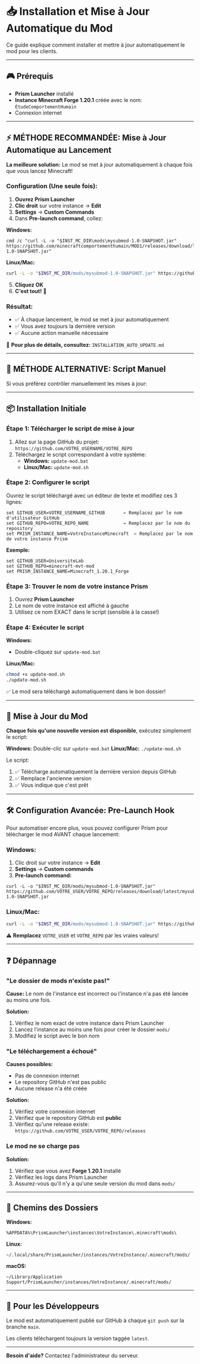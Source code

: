 # 📥 Installation et Mise à Jour Automatique du Mod

Ce guide explique comment installer et mettre à jour automatiquement le mod pour les clients.

---

## 🎮 Prérequis

- **Prism Launcher** installé
- **Instance Minecraft Forge 1.20.1** créée avec le nom: `ÉtudeComportementHumain`
- Connexion internet

---

## ⚡ MÉTHODE RECOMMANDÉE: Mise à Jour Automatique au Lancement

**La meilleure solution:** Le mod se met à jour automatiquement à chaque fois que vous lancez Minecraft!

### Configuration (Une seule fois):

1. **Ouvrez Prism Launcher**
2. **Clic droit** sur votre instance → **Edit**
3. **Settings** → **Custom Commands**
4. Dans **Pre-launch command**, collez:

**Windows:**
```batch
cmd /c "curl -L -o "$INST_MC_DIR\mods\mysubmod-1.0-SNAPSHOT.jar" https://github.com/minecraftcomportementhumain/MOD1/releases/download/latest/mysubmod-1.0-SNAPSHOT.jar"
```

**Linux/Mac:**
```bash
curl -L -o "$INST_MC_DIR/mods/mysubmod-1.0-SNAPSHOT.jar" https://github.com/minecraftcomportementhumain/MOD1/releases/download/latest/mysubmod-1.0-SNAPSHOT.jar
```

5. **Cliquez OK**
6. **C'est tout!** 🎉

### Résultat:
- ✅ À chaque lancement, le mod se met à jour automatiquement
- ✅ Vous avez toujours la dernière version
- ✅ Aucune action manuelle nécessaire

📖 **Pour plus de détails, consultez:** `INSTALLATION_AUTO_UPDATE.md`

---

## 🔄 MÉTHODE ALTERNATIVE: Script Manuel

Si vous préférez contrôler manuellement les mises à jour:

---

## 📦 Installation Initiale

### Étape 1: Télécharger le script de mise à jour

1. Allez sur la page GitHub du projet: `https://github.com/VOTRE_USERNAME/VOTRE_REPO`
2. Téléchargez le script correspondant à votre système:
   - **Windows:** `update-mod.bat`
   - **Linux/Mac:** `update-mod.sh`

### Étape 2: Configurer le script

Ouvrez le script téléchargé avec un éditeur de texte et modifiez ces 3 lignes:

```batch
set GITHUB_USER=VOTRE_USERNAME_GITHUB       ← Remplacez par le nom d'utilisateur GitHub
set GITHUB_REPO=VOTRE_REPO_NAME             ← Remplacez par le nom du repository
set PRISM_INSTANCE_NAME=VotreInstanceMinecraft  ← Remplacez par le nom de votre instance Prism
```

**Exemple:**
```batch
set GITHUB_USER=UniversiteLab
set GITHUB_REPO=minecraft-mvt-mod
set PRISM_INSTANCE_NAME=Minecraft_1.20.1_Forge
```

### Étape 3: Trouver le nom de votre instance Prism

1. Ouvrez **Prism Launcher**
2. Le nom de votre instance est affiché à gauche
3. Utilisez ce nom EXACT dans le script (sensible à la casse!)

### Étape 4: Exécuter le script

**Windows:**
- Double-cliquez sur `update-mod.bat`

**Linux/Mac:**
```bash
chmod +x update-mod.sh
./update-mod.sh
```

✅ Le mod sera téléchargé automatiquement dans le bon dossier!

---

## 🔄 Mise à Jour du Mod

**Chaque fois qu'une nouvelle version est disponible**, exécutez simplement le script:

**Windows:** Double-clic sur `update-mod.bat`
**Linux/Mac:** `./update-mod.sh`

Le script:
1. ✅ Télécharge automatiquement la dernière version depuis GitHub
2. ✅ Remplace l'ancienne version
3. ✅ Vous indique que c'est prêt

---

## 🛠️ Configuration Avancée: Pre-Launch Hook

Pour automatiser encore plus, vous pouvez configurer Prism pour télécharger le mod AVANT chaque lancement:

### Windows:
1. Clic droit sur votre instance → **Edit**
2. **Settings** → **Custom commands**
3. **Pre-launch command:**
```batch
curl -L -o "$INST_MC_DIR/mods/mysubmod-1.0-SNAPSHOT.jar" https://github.com/VOTRE_USER/VOTRE_REPO/releases/download/latest/mysubmod-1.0-SNAPSHOT.jar
```

### Linux/Mac:
```bash
curl -L -o "$INST_MC_DIR/mods/mysubmod-1.0-SNAPSHOT.jar" https://github.com/VOTRE_USER/VOTRE_REPO/releases/download/latest/mysubmod-1.0-SNAPSHOT.jar
```

⚠️ **Remplacez** `VOTRE_USER` et `VOTRE_REPO` par les vraies valeurs!

---

## ❓ Dépannage

### "Le dossier de mods n'existe pas!"

**Cause:** Le nom de l'instance est incorrect ou l'instance n'a pas été lancée au moins une fois.

**Solution:**
1. Vérifiez le nom exact de votre instance dans Prism Launcher
2. Lancez l'instance au moins une fois pour créer le dossier `mods/`
3. Modifiez le script avec le bon nom

### "Le téléchargement a échoué"

**Causes possibles:**
- Pas de connexion internet
- Le repository GitHub n'est pas public
- Aucune release n'a été créée

**Solution:**
1. Vérifiez votre connexion internet
2. Vérifiez que le repository GitHub est **public**
3. Vérifiez qu'une release existe: `https://github.com/VOTRE_USER/VOTRE_REPO/releases`

### Le mod ne se charge pas

**Solution:**
1. Vérifiez que vous avez **Forge 1.20.1** installé
2. Vérifiez les logs dans Prism Launcher
3. Assurez-vous qu'il n'y a qu'une seule version du mod dans `mods/`

---

## 📍 Chemins des Dossiers

**Windows:**
```
%APPDATA%\PrismLauncher\instances\VotreInstance\.minecraft\mods\
```

**Linux:**
```
~/.local/share/PrismLauncher/instances/VotreInstance/.minecraft/mods/
```

**macOS:**
```
~/Library/Application Support/PrismLauncher/instances/VotreInstance/.minecraft/mods/
```

---

## 🤖 Pour les Développeurs

Le mod est automatiquement publié sur GitHub à chaque `git push` sur la branche `main`.

Les clients téléchargent toujours la version taggée `latest`.

---

**Besoin d'aide?** Contactez l'administrateur du serveur.
